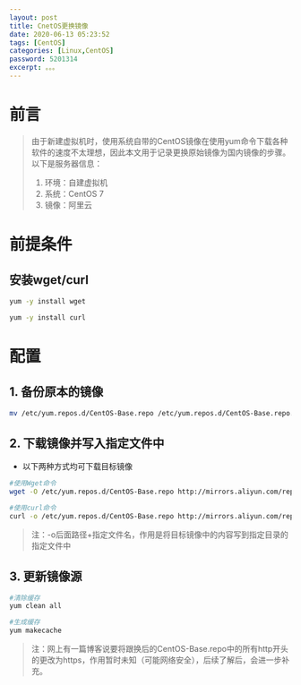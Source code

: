 ```yaml
---
layout: post
title: CnetOS更换镜像
date: 2020-06-13 05:23:52
tags: [CentOS]
categories: [Linux,CentOS]
password: 5201314
excerpt: 。。。
---
```


<!-- more -->
# 前言

>由于新建虚拟机时，使用系统自带的CentOS镜像在使用yum命令下载各种软件的速度不太理想，因此本文用于记录更换原始镜像为国内镜像的步骤。以下是服务器信息：
>1. 环境：自建虚拟机
>2. 系统：CentOS 7
>3. 镜像：阿里云

<!-- more -->

# 前提条件

## 安装wget/curl

```bash
yum -y install wget

yum -y install curl
```

# 配置

## 1. 备份原本的镜像

```bash
mv /etc/yum.repos.d/CentOS-Base.repo /etc/yum.repos.d/CentOS-Base.repo.backup
```

## 2. 下载镜像并写入指定文件中

- 以下两种方式均可下载目标镜像

```bash
#使用Wget命令
wget -O /etc/yum.repos.d/CentOS-Base.repo http://mirrors.aliyun.com/repo/Centos-7.repo

#使用curl命令
curl -o /etc/yum.repos.d/CentOS-Base.repo http://mirrors.aliyun.com/repo/Centos-7.repo
```

>注：-o后面路径+指定文件名，作用是将目标镜像中的内容写到指定目录的指定文件中


## 3. 更新镜像源

```bash
#清除缓存
yum clean all

#生成缓存
yum makecache
```

>注：网上有一篇博客说要将跟换后的CentOS-Base.repo中的所有http开头的更改为https，作用暂时未知（可能网络安全），后续了解后，会进一步补充。
